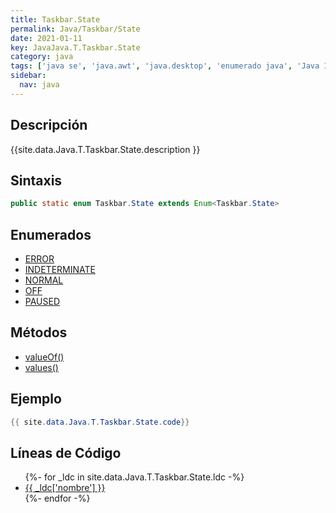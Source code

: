```yaml
---
title: Taskbar.State
permalink: Java/Taskbar/State
date: 2021-01-11
key: JavaJava.T.Taskbar.State
category: java
tags: ['java se', 'java.awt', 'java.desktop', 'enumerado java', 'Java 1.0']
sidebar: 
  nav: java
---
```


## Descripción
{{site.data.Java.T.Taskbar.State.description }}

## Sintaxis
~~~java
public static enum Taskbar.State extends Enum<Taskbar.State>
~~~

## Enumerados
* [ERROR](/Java/Taskbar/State/ERROR)
* [INDETERMINATE](/Java/Taskbar/State/INDETERMINATE)
* [NORMAL](/Java/Taskbar/State/NORMAL)
* [OFF](/Java/Taskbar/State/OFF)
* [PAUSED](/Java/Taskbar/State/PAUSED)

## Métodos
* [valueOf()](/Java/Taskbar/State/valueOf)
* [values()](/Java/Taskbar/State/values)

## Ejemplo
~~~java
{{ site.data.Java.T.Taskbar.State.code}}
~~~

## Líneas de Código
<ul>
{%- for _ldc in site.data.Java.T.Taskbar.State.ldc -%}
   <li>
       <a href="{{_ldc['url'] }}">{{ _ldc['nombre'] }}</a>
   </li>
{%- endfor -%}
</ul>
